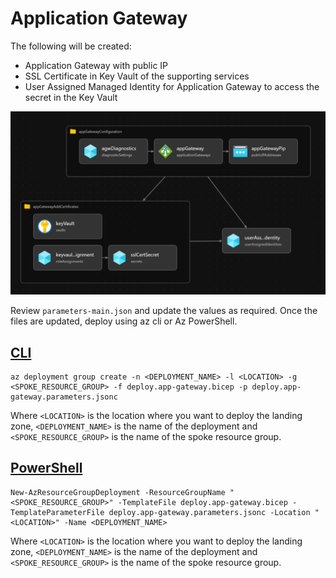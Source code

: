 # Application Gateway

The following will be created:
* Application Gateway with public IP
* SSL Certificate in Key Vault of the supporting services
* User Assigned Managed Identity for Application Gateway to access the secret in the Key Vault

![Application Gateway](./media/application-gateway.png)

Review `parameters-main.json` and update the values as required. Once the files are updated, deploy using az cli or Az PowerShell.

## [CLI](#tab/CLI)

```azurecli
az deployment group create -n <DEPLOYMENT_NAME> -l <LOCATION> -g <SPOKE_RESOURCE_GROUP> -f deploy.app-gateway.bicep -p deploy.app-gateway.parameters.jsonc
```

Where `<LOCATION>` is the location where you want to deploy the landing zone, `<DEPLOYMENT_NAME>` is the name of the deployment and `<SPOKE_RESOURCE_GROUP>` is the name of the spoke resource group.

## [PowerShell](#tab/PowerShell)

```azurepowershell
New-AzResourceGroupDeployment -ResourceGroupName "<SPOKE_RESOURCE_GROUP>" -TemplateFile deploy.app-gateway.bicep -TemplateParameterFile deploy.app-gateway.parameters.jsonc -Location "<LOCATION>" -Name <DEPLOYMENT_NAME>
```

Where `<LOCATION>` is the location where you want to deploy the landing zone, `<DEPLOYMENT_NAME>` is the name of the deployment and `<SPOKE_RESOURCE_GROUP>` is the name of the spoke resource group.
